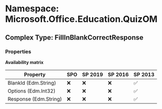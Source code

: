 # Namespace: Microsoft.Office.Education.QuizOM

## Complex Type: FillInBlankCorrectResponse

### Properties

**Availability matrix**

Property | SPO | SP 2019 | SP 2016 | SP 2013
----------|-----|---------|---------|--------
BlankId (Edm.String) | ❌ | ❌ | ❌ | ✅
Options (Edm.Int32) | ❌ | ❌ | ❌ | ✅
Response (Edm.String) | ❌ | ❌ | ❌ | ✅
